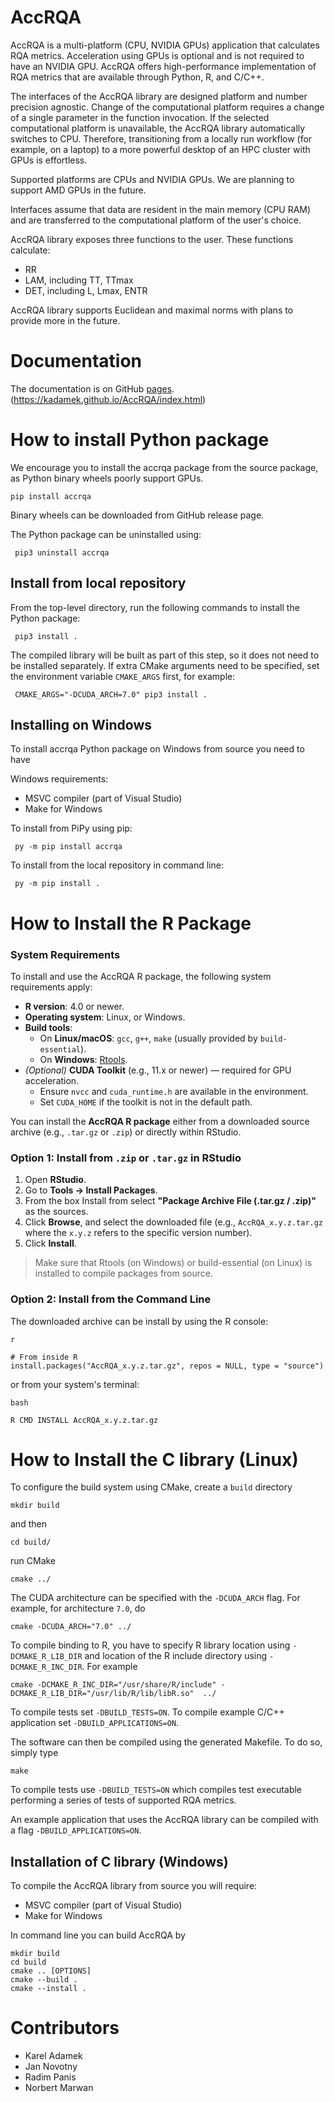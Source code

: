 # AccRQA
AccRQA is a multi-platform (CPU, NVIDIA GPUs) application that calculates RQA metrics. Acceleration using GPUs is optional and is not required to have an NVIDIA GPU. AccRQA offers high-performance implementation of RQA metrics that are available through Python, R, and C/C++. 

The interfaces of the AccRQA library are designed platform and number precision agnostic. Change of the computational platform requires a change of a single parameter in the function invocation. If the selected computational platform is unavailable, the AccRQA library automatically switches to CPU. Therefore, transitioning from a locally run workflow (for example, on a laptop) to a more powerful desktop of an HPC cluster with GPUs is effortless. 

Supported platforms are CPUs and NVIDIA GPUs. We are planning to support AMD GPUs in the future.

Interfaces assume that data are resident in the main memory (CPU RAM) and are transferred to the computational platform of the user's choice. 

AccRQA library exposes three functions to the user. These functions calculate:
 - RR
 - LAM, including TT, TTmax
 - DET, including L, Lmax, ENTR

AccRQA library supports Euclidean and maximal norms with plans to provide more in the future.

Documentation
===
The documentation is on GitHub [pages](https://kadamek.github.io/AccRQA/index.html). (https://kadamek.github.io/AccRQA/index.html)

How to install Python package
===

We encourage you to install the accrqa package from the source package, as Python binary wheels poorly support GPUs.

    pip install accrqa

Binary wheels can be downloaded from GitHub release page.

The Python package can be uninstalled using:

     pip3 uninstall accrqa

Install from local repository
---

From the top-level directory, run the following commands to install
the Python package:

     pip3 install .

The compiled library will be built as part of this step, so it does not need to
be installed separately. If extra CMake arguments need to be specified, set the
environment variable ``CMAKE_ARGS`` first, for example:

     CMAKE_ARGS="-DCUDA_ARCH=7.0" pip3 install .

Installing on Windows
---

To install accrqa Python package on Windows from source you need to have 

Windows requirements:
  - MSVC compiler (part of Visual Studio)
  - Make for Windows

To install from PiPy using pip:

     py -m pip install accrqa

To install from the local repository in command line:

     py -m pip install .


How to Install the R Package
===


### System Requirements

To install and use the AccRQA R package, the following system requirements apply:

- **R version**: 4.0 or newer.
- **Operating system**: Linux, or Windows.
- **Build tools**:
  - On **Linux/macOS**: `gcc`, `g++`, `make` (usually provided by `build-essential`).
  - On **Windows**: [Rtools](https://cran.r-project.org/bin/windows/Rtools/).
- *(Optional)* **CUDA Toolkit** (e.g., 11.x or newer) — required for GPU acceleration.
  - Ensure `nvcc` and `cuda_runtime.h` are available in the environment.
  - Set `CUDA_HOME` if the toolkit is not in the default path.

You can install the **AccRQA R package** either from a downloaded source archive (e.g., `.tar.gz` or `.zip`) or directly within RStudio.

### Option 1: Install from `.zip` or `.tar.gz` in RStudio

1. Open **RStudio**.
2. Go to **Tools → Install Packages**.
3. From the box Install from select **"Package Archive File (.tar.gz / .zip)"** as the sources.
4. Click **Browse**, and select the downloaded file (e.g., `AccRQA_x.y.z.tar.gz` where the `x.y.z` refers to the specific version number).
5. Click **Install**.

> Make sure that Rtools (on Windows) or build-essential (on Linux) is installed to compile packages from source.

### Option 2: Install from the Command Line

The downloaded archive can be install by using the R console:
```
r

# From inside R
install.packages("AccRQA_x.y.z.tar.gz", repos = NULL, type = "source")
```
or from your system's terminal:
````
bash

R CMD INSTALL AccRQA_x.y.z.tar.gz
````

How to Install the C library (Linux)
===

To configure the build system using CMake, create a `build` directory

    mkdir build

and then

    cd build/

run CMake

    cmake ../

The CUDA architecture can be specified with the `-DCUDA_ARCH` flag. For example, for architecture `7.0`, do

    cmake -DCUDA_ARCH="7.0" ../

To compile binding to R, you have to specify R library location using `-DCMAKE_R_LIB_DIR` and location of the R include directory using `-DCMAKE_R_INC_DIR`. For example

    cmake -DCMAKE_R_INC_DIR="/usr/share/R/include" -DCMAKE_R_LIB_DIR="/usr/lib/R/lib/libR.so"  ../

To compile tests set `-DBUILD_TESTS=ON`.
To compile example C/C++ application set `-DBUILD_APPLICATIONS=ON`.

The software can then be compiled using the generated Makefile. To do so, simply type

    make

To compile tests use ``-DBUILD_TESTS=ON`` which compiles test executable performing a series of tests of supported RQA metrics.

An example application that uses the AccRQA library can be compiled with a flag ``-DBUILD_APPLICATIONS=ON``.


Installation of C library (Windows)
---

To compile the AccRQA library from source you will require:
  - MSVC compiler (part of Visual Studio)
  - Make for Windows


In command line you can build AccRQA by

    mkdir build
    cd build
    cmake .. [OPTIONS]
    cmake --build .
    cmake --install .


Contributors
===
 - Karel Adamek
 - Jan Novotny
 - Radim Panis
 - Norbert Marwan
 

